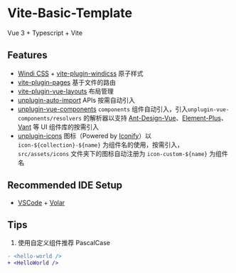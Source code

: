 # Vite-Basic-Template

Vue 3 + Typescript + Vite

## Features

- [Windi CSS](https://github.com/windicss/windicss) + [vite-plugin-windicss](https://github.com/antfu/vite-plugin-windicss) 原子样式
- [vite-plugin-pages](https://github.com/hannoeru/vite-plugin-pages) 基于文件的路由
- [vite-plugin-vue-layouts](https://github.com/johncampionjr/vite-plugin-vue-layouts) 布局管理
- [unplugin-auto-import](https://github.com/antfu/unplugin-auto-import) APIs 按需自动引入
- [unplugin-vue-components](https://github.com/antfu/unplugin-vue-components) `components` 组件自动引入，引入`unplugin-vue-components/resolvers` 的解析器以支持 [Ant-Design-Vue](https://github.com/vueComponent/ant-design-vue)、[Element-Plus](https://github.com/element-plus/element-plus)、[Vant](https://github.com/youzan/vant) 等 UI 组件库的按需引入
- [unplugin-icons](https://github.com/antfu/unplugin-icons) 图标（Powered by [Iconify](https://iconify.design)）以`icon-${collection}-${name}` 为组件名的使用，按需引入，`src/assets/icons` 文件夹下的图标自动注册为 `icon-custom-${name}` 为组件名

## Recommended IDE Setup

- [VSCode](https://code.visualstudio.com/) + [Volar](https://marketplace.visualstudio.com/items?itemName=johnsoncodehk.volar)

## Tips

1. 使用自定义组件推荐 PascalCase

```diff
- <hello-world />
+ <HelloWorld />
```
